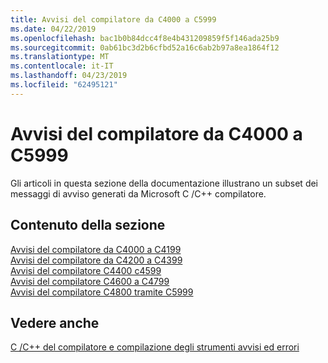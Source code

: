 ```yaml
---
title: Avvisi del compilatore da C4000 a C5999
ms.date: 04/22/2019
ms.openlocfilehash: bac1b0b84dcc4f8e4b431209859f5f146ada25b9
ms.sourcegitcommit: 0ab61bc3d2b6cfbd52a16c6ab2b97a8ea1864f12
ms.translationtype: MT
ms.contentlocale: it-IT
ms.lasthandoff: 04/23/2019
ms.locfileid: "62495121"
---
```

# <a name="compiler-warnings-c4000---c5999"></a>Avvisi del compilatore da C4000 a C5999

Gli articoli in questa sezione della documentazione illustrano un subset dei messaggi di avviso generati da Microsoft C /C++ compilatore.

## <a name="in-this-section"></a>Contenuto della sezione

[Avvisi del compilatore da C4000 a C4199](../compiler-warnings/compiler-warnings-c4000-through-c4199.md) \
[Avvisi del compilatore da C4200 a C4399](../compiler-warnings/compiler-warnings-c4200-through-c4399.md) \
[Avvisi del compilatore C4400 c4599](../compiler-warnings/compiler-warnings-c4400-through-c4599.md) \
[Avvisi del compilatore C4600 a C4799](../compiler-warnings/compiler-warnings-c4600-through-c4799.md) \
[Avvisi del compilatore C4800 tramite C5999](../compiler-warnings/compiler-warnings-c4800-through-c4999.md)

## <a name="see-also"></a>Vedere anche

[C /C++ del compilatore e compilazione degli strumenti avvisi ed errori](../compiler-errors-1/c-cpp-build-errors.md)
